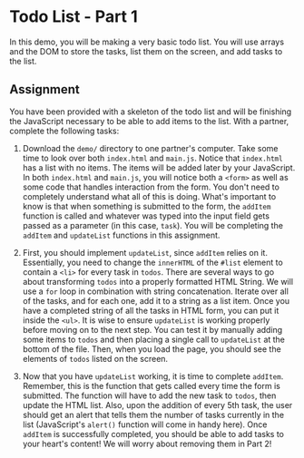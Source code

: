 # Todo List - Part 1

In this demo, you will be making a very basic todo list. You will use arrays and the DOM to store the tasks, list them
on the screen, and add tasks to the list.

## Assignment

You have been provided with a skeleton of the todo list and will be finishing the JavaScript necessary to be able
to add items to the list. With a partner, complete the following tasks:

1. Download the `demo/` directory to one partner's computer. Take some time to look over both `index.html` and `main.js`.
   Notice that `index.html` has a list with no items. The items will be added later by your JavaScript. In both
   `index.html` and `main.js`, you will notice both a `<form>` as well as some code that handles interaction from the form.
   You don't need to completely understand what all of this is doing. What's important to know is that when something is
   submitted to the form, the `addItem` function is called and whatever was typed into the input field gets passed as a
   parameter (in this case, `task`). You will be completing the `addItem` and `updateList` functions in this assignment.
   
2. First, you should implement `updateList`, since `addItem` relies on it. Essentially, you need to change the `innerHTML` of
   the `#list` element to contain a `<li>` for every task in `todos`. There are several ways to go about transforming
   `todos` into a properly formatted HTML String. We will use a `for` loop in combination with string concatenation.
   Iterate over all of the tasks, and for each one, add it to a string as a list item. Once you have a completed string
   of all the tasks in HTML form, you can put it inside the `<ul>`. It is wise to ensure `updateList` is
   working properly before moving on to the next step. You can test it by manually adding some items to `todos` and then
   placing a single call to `updateList` at the bottom of the file. Then, when you load the page, you should see the
   elements of `todos` listed on the screen.
   
3. Now that you have `updateList` working, it is time to complete `addItem`. Remember, this is the function that gets
   called every time the form is submitted. The function will have to add the new task to `todos`, then update the
   HTML list. Also, upon the addition of every 5th task, the user should get an alert that tells them the number of tasks
   currently in the list (JavaScript's `alert()` function will come in handy here). Once `addItem` is successfully
   completed, you should be able to add tasks to your heart's content! We will worry about removing them in Part 2!